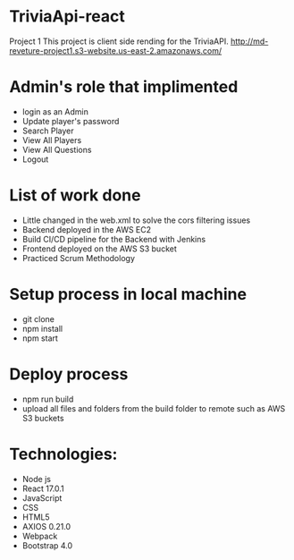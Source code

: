 # TriviaApi-react
Project 1
This project is client side rending for the TriviaAPI.
http://md-reveture-project1.s3-website.us-east-2.amazonaws.com/
# Admin's role that implimented 
- login as an Admin
- Update player's password 
- Search Player 
- View All Players
- View All Questions 
- Logout 
# List of work done 
- Little changed in the web.xml to solve the cors filtering issues
- Backend deployed in the AWS EC2
- Build CI/CD pipeline for the Backend with Jenkins 
- Frontend deployed on the AWS S3 bucket
- Practiced Scrum Methodology 
# Setup process in local machine 
- git clone 
- npm install 
- npm start 
# Deploy process
- npm run build 
- upload all files and folders from the build folder to remote such as AWS S3 buckets 
# Technologies:
- Node js
- React 17.0.1
- JavaScript 
- CSS
- HTML5
- AXIOS 0.21.0
- Webpack 
- Bootstrap 4.0
